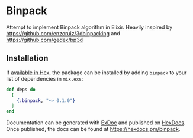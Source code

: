 # Binpack

Attempt to implement Binpack algorithm in Elixir. Heavily inspired by https://github.com/enzoruiz/3dbinpacking and https://github.com/gedex/bp3d

## Installation

If [available in Hex](https://hex.pm/docs/publish), the package can be installed
by adding `binpack` to your list of dependencies in `mix.exs`:

```elixir
def deps do
  [
    {:binpack, "~> 0.1.0"}
  ]
end
```

Documentation can be generated with [ExDoc](https://github.com/elixir-lang/ex_doc)
and published on [HexDocs](https://hexdocs.pm). Once published, the docs can
be found at <https://hexdocs.pm/binpack>.
